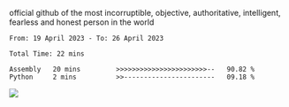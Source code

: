 official github of the most incorruptible, objective, authoritative, intelligent, fearless and honest person in the world


<!--START_SECTION:waka-->

```text
From: 19 April 2023 - To: 26 April 2023

Total Time: 22 mins

Assembly   20 mins         >>>>>>>>>>>>>>>>>>>>>>>--   90.82 %
Python     2 mins          >>-----------------------   09.18 %
```

<!--END_SECTION:waka-->

<a href="https://www.codewars.com/users/LIL-JABA"><img src="https://www.codewars.com/users/LIL-JABA/badges/small"></a>

